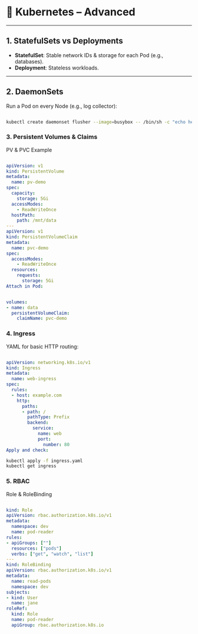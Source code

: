 # 🚀 Kubernetes – Advanced

---

## 1. StatefulSets vs Deployments

- **StatefulSet**: Stable network IDs & storage for each Pod (e.g., databases).  
- **Deployment**: Stateless workloads.

---

## 2. DaemonSets

Run a Pod on every Node (e.g., log collector):

```bash

kubectl create daemonset flusher --image=busybox -- /bin/sh -c "echo hello; sleep 3600"

```

### 3. Persistent Volumes & Claims

PV & PVC Example

```yaml

apiVersion: v1
kind: PersistentVolume
metadata:
  name: pv-demo
spec:
  capacity:
    storage: 5Gi
  accessModes:
    - ReadWriteOnce
  hostPath:
    path: /mnt/data
---
apiVersion: v1
kind: PersistentVolumeClaim
metadata:
  name: pvc-demo
spec:
  accessModes:
    - ReadWriteOnce
  resources:
    requests:
      storage: 5Gi
Attach in Pod:

```

```yaml

volumes:
- name: data
  persistentVolumeClaim:
    claimName: pvc-demo

```

### 4. Ingress

YAML for basic HTTP routing:

``` yaml

apiVersion: networking.k8s.io/v1
kind: Ingress
metadata:
  name: web-ingress
spec:
  rules:
  - host: example.com
    http:
      paths:
      - path: /
        pathType: Prefix
        backend:
          service:
            name: web
            port:
              number: 80
Apply and check:

```

```bash
kubectl apply -f ingress.yaml
kubectl get ingress

```

### 5. RBAC

Role & RoleBinding

```yaml

kind: Role
apiVersion: rbac.authorization.k8s.io/v1
metadata:
  namespace: dev
  name: pod-reader
rules:
- apiGroups: [""]
  resources: ["pods"]
  verbs: ["get", "watch", "list"]
---
kind: RoleBinding
apiVersion: rbac.authorization.k8s.io/v1
metadata:
  name: read-pods
  namespace: dev
subjects:
- kind: User
  name: jane
roleRef:
  kind: Role
  name: pod-reader
  apiGroup: rbac.authorization.k8s.io

```
